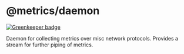 # @metrics/daemon

[![Greenkeeper badge](https://badges.greenkeeper.io/metrics-js/daemon.svg)](https://greenkeeper.io/)

Daemon for collecting metrics over misc network protocols. Provides a stream for further piping of metrics.
